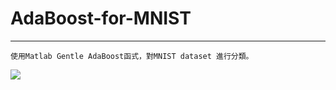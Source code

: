 # AdaBoost-for-MNIST
---
```
使用Matlab Gentle AdaBoost函式，對MNIST dataset 進行分類。
```
![](https://i.imgur.com/esEtA1N.png)
